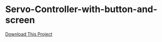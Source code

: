 # Servo-Controller-with-button-and-screen
[Download This Project](https://github.com/lesponns/Servo-Controller-with-button-and-screen/releases/tag/%3CArduino_Projects%3E)
